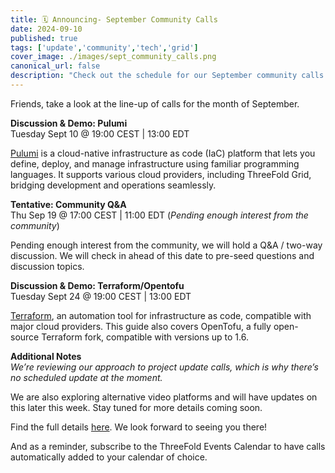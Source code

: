 ```yaml
---
title: 🗓 Announcing- September Community Calls
date: 2024-09-10
published: true
tags: ['update','community','tech','grid']
cover_image: ./images/sept_community_calls.png
canonical_url: false
description: "Check out the schedule for our September community calls and see what's on the agenda. Pencil it in!"
---
```


Friends, take a look at the line-up of calls for the month of September.  

**Discussion & Demo: Pulumi** <br>
Tuesday Sept 10 @ 19:00 CEST | 13:00 EDT <br>

[Pulumi](https://manual.grid.tf/documentation/system_administrators/pulumi/pulumi_readme.html) is a cloud-native infrastructure as code (IaC) platform that lets you define, deploy, and manage infrastructure using familiar programming languages. It supports various cloud providers, including ThreeFold Grid, bridging development and operations seamlessly.

**Tentative: Community Q&A** <br>
Thu Sep 19 @ 17:00 CEST | 11:00 EDT (*Pending enough interest from the community*) <br>

Pending enough interest from the community, we will hold a Q&A / two-way discussion. We will check in ahead of this date to pre-seed questions and discussion topics.

**Discussion & Demo: Terraform/Opentofu** <br>
Tuesday Sept 24 @ 19:00 CEST | 13:00 EDT <br>

[Terraform](https://manual.grid.tf/documentation/system_administrators/terraform/terraform_toc.html), an automation tool for infrastructure as code, compatible with major cloud providers. This guide also covers OpenTofu, a fully open-source Terraform fork, compatible with versions up to 1.6.

**Additional Notes** <br>
*We’re reviewing our approach to project update calls, which is why there’s no scheduled update at the moment.*

We are also exploring alternative video platforms and will have updates on this later this week. Stay tuned for more details coming soon.

Find the full details [here](https://forum.threefold.io/t/community-calls-schedule-for-september-2024/4404). We look forward to seeing you there!

And as a reminder, subscribe to the ThreeFold Events Calendar to have calls automatically added to your calendar of choice.



